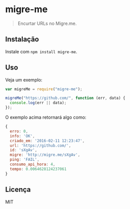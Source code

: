 # migre-me

> Encurtar URLs no Migre.me.

## Instalação

Instale com `npm install migre-me`.

## Uso

Veja um exemplo:

```js
var migreMe = require("migre-me");

migreMe("https://github.com/", function (err, data) {
  console.log(err || data);
});
```

O exemplo acima retornará algo como:

```js
{
  erro: 0,
  info: 'OK',
  criado_em: '2016-02-11 12:23:47',
  url: 'https://github.com/',
  id: 'sXgAv',
  migre: 'http://migre.me/sXgAv',
  ping: 'FAIL',
  consumo_api_hora: 4,
  tempo: 0.0064628124237061
}
```

## Licença

MIT
